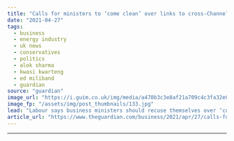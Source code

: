 ```yaml
---
title: "Calls for ministers to ‘come clean’ over links to cross-Channel power cable sponsor"
date: "2021-04-27"
tags: 
  - business
  - energy industry
  - uk news
  - conservatives
  - politics
  - alok sharma
  - kwasi kwarteng
  - ed miliband
  - guardian
source: "guardian"
image_url: "https://i.guim.co.uk/img/media/a470b3c3e8af21a709c4c3fa32e09d21860a1105/0_78_5079_3047/master/5079.jpg?width=460&quality=85&auto=format&fit=max&s=3125fdfefc5038483d6ae7316dbf8825"
image_fp: "/assets/img/post_thumbnails/133.jpg"
lead: "Labour says business ministers should recuse themselves over ‘conflict of interest’Two ministers face calls to recuse themselves from a decision on whether a company jointly controlled by a major Conservative party donor should be allowed to build a ..."
article_url: "https://www.theguardian.com/business/2021/apr/27/calls-for-ministers-to-come-clean-over-links-to-cross-channel-power-cable-sponsor"
---
```


---
